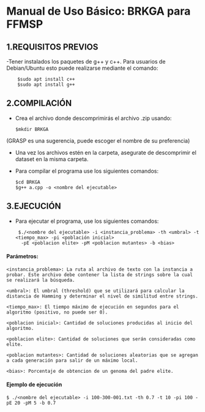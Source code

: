 # Manual de Uso Básico: BRKGA para FFMSP

## 1.REQUISITOS PREVIOS

  -Tener instalados los paquetes de g++ y c++. Para usuarios de Debian/Ubuntu esto puede realizarse mediante el comando:

        $sudo apt install c++
        $sudo apt install g++

## 2.COMPILACIÓN

  - Crea el archivo donde descomprimirás el archivo .zip usando:

        $mkdir BRKGA
  
  (GRASP es una sugerencia, puede escoger el nombre de su preferencia)

  - Una vez los archivos estén en la carpeta, asegurate de descomprimir el dataset en la misma carpeta.
  - Para compilar el programa use los siguientes comandos:

        $cd BRKGA
        $g++ a.cpp -o <nombre del ejecutable>

  ## 3.EJECUCIÓN

  - Para ejecutar el programa, use los siguientes comandos:

         $./<nombre del ejecutable> -i <instancia_problema> -th <umbral> -t <tiempo_max> -pi <población inicial>
          -pE <poblacion elite> -pM <poblacion mutantes> -b <bias>

   #### Parámetros:

    <instancia_problema>: La ruta al archivo de texto con la instancia a probar. Este archivo debe contener la lista de strings sobre la cual se realizará la búsqueda.

    <umbral>: El umbral (threshold) que se utilizará para calcular la distancia de Hamming y determinar el nivel de similitud entre strings.

    <tiempo_max>: El tiempo máximo de ejecución en segundos para el algoritmo (positivo, no puede ser 0).

    <poblacion inicial>: Cantidad de soluciones producidas al inicio del algoritmo.

    <poblacion elite>: Cantidad de soluciones que serán consideradas como elite.

    <poblacion mutantes>: Cantidad de soluciones aleatorias que se agregan a cada generación para salir de un máximo local.
    
    <bias>: Porcentaje de obtencion de un genoma del padre elite.
    
   #### Ejemplo de ejecución

    $ ./<nombre del ejecutable> -i 100-300-001.txt -th 0.7 -t 10 -pi 100 -pE 20 -pM 5 -b 0.7 
